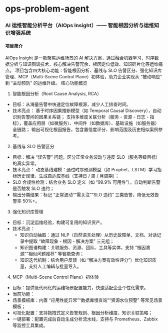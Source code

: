 # ops-problem-agent


### AI 运维智能分析平台（AIOps Insight）—— 智能根因分析与运维知识增强系统
#### 项目简介
  AIOps Insight 是一款聚焦运维场景的 AI 解决方案，通过融合机器学习、时序数据分析与知识图谱技术，核心解决告警冗余、根因定位低效、知识碎片化等运维痛点。
项目包含四大核心功能：智能根因分析、基线与 SLO 告警区分、强化知识库管理、MCP（Multi-Scene Control Plane）初体验，助力企业实现从 “被动响应” 到 “主动预防” 的运维升级。
核心功能概览
1. 智能根因分析（Root Cause Analysis, RCA）
+ 目标：从海量告警中快速定位故障根源，减少人工排查时间。
+ 技术亮点： 基于时序因果推断模型（如 Temporal Causal Discovery），自动识别告警间的因果关系链；
支持多维度关联分析（服务 - 资源 - 日志 - 指标），覆盖应用层（如微服务）、中间件（如数据库）、基础设施（如服务器）全链路；
输出可视化根因报告，包含置信度评分、影响范围及历史相似案例参考。

2. 基线与 SLO 告警区分
+ 目标：解决 “误告警” 问题，区分正常业务波动与违反 SLO（服务等级目标）的真实异常。
+ 技术亮点： 动态基线建模：通过时序预测模型（如 Prophet、LSTM）学习指标历史规律，生成自适应基线（支持日 / 周 / 月周期）；
+ SLO 合规性检测：结合业务 SLO 定义（如 “99.9% 可用性”），自动判断告警是否触发 SLO 违约；
+ 输出分类结果：标记 “正常波动”“需关注”“SLO 违约” 三类告警，降低无效告警率 50%+。

3. 强化知识库管理
+ 目标：沉淀运维经验，构建可复用的知识资产。
+ 技术亮点：
  + 知识自动抽取：通过 NLP（自然语言处理）从历史故障单、文档、对话记录中提取 “故障现象 - 根因 - 解决方案” 三元组；
  + 知识图谱构建：关联服务、资源、团队、工具等实体，支持 “根因溯源”“相似问题推荐” 等智能查询；
  + 知识迭代机制：结合用户反馈（如 “解决方案有效性评分”）优化知识质量，支持人工编辑与批量导入。
4. MCP（Multi-Scene Control Plane）初体验
+ 目标：提供低代码化的运维场景配置能力，快速适配企业个性化需求。
+ 当前功能：
 + 场景模板库：内置 “应用性能异常”“数据库慢查询”“资源水位预警” 等常见场景模板；
 + 可视化配置：支持拖拽式定义告警规则、根因分析维度、知识关联策略；
 + 一键部署：配置完成后自动生成分析流水线，支持与 Prometheus、Zabbix 等监控工具集成。

